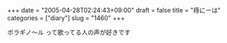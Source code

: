 +++
date = "2005-04-28T02:24:43+09:00"
draft = false
title = "痔にーは"
categories = ["diary"]
slug = "1460"
+++

ボラギノ〜ル
って歌ってる人の声が好きです
